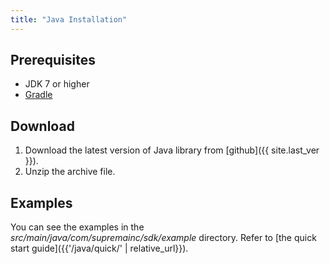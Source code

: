 ```yaml
---
title: "Java Installation"
---
```


## Prerequisites

* JDK 7 or higher
* [Gradle](https://gradle.org/)

## Download

1. Download the latest version of Java library from [github]({{ site.last_ver }}).
2. Unzip the archive file.

## Examples

You can see the examples in the _src/main/java/com/supremainc/sdk/example_ directory. Refer to [the quick start guide]({{'/java/quick/' | relative_url}}).